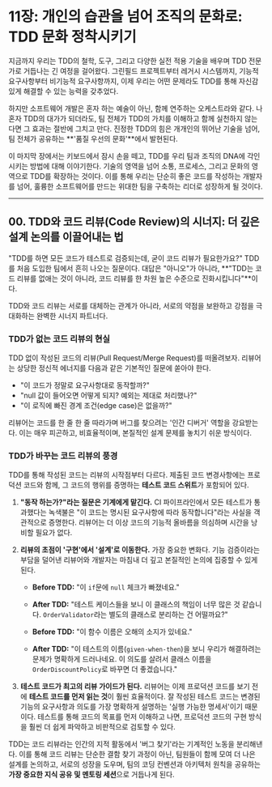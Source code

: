 # 11장: 개인의 습관을 넘어 조직의 문화로: TDD 문화 정착시키기

지금까지 우리는 TDD의 철학, 도구, 그리고 다양한 실전 적용 기술을 배우며 TDD 전문가로 거듭나는 긴 여정을 걸어왔다. 그린필드 프로젝트부터 레거시 시스템까지, 기능적 요구사항부터 비기능적 요구사항까지, 이제 우리는 어떤 문제라도 TDD를 통해 자신감 있게 해결할 수 있는 능력을 갖추었다.

하지만 소프트웨어 개발은 혼자 하는 예술이 아닌, 함께 연주하는 오케스트라와 같다. 나 혼자 TDD의 대가가 되더라도, 팀 전체가 TDD의 가치를 이해하고 함께 실천하지 않는다면 그 효과는 절반에 그치고 만다. 진정한 TDD의 힘은 개개인의 뛰어난 기술을 넘어, 팀 전체가 공유하는 **'품질 우선의 문화'**에서 발현된다.

이 마지막 장에서는 키보드에서 잠시 손을 떼고, TDD를 우리 팀과 조직의 DNA에 각인시키는 방법에 대해 이야기한다. 기술의 영역을 넘어 소통, 프로세스, 그리고 문화의 영역으로 TDD를 확장하는 것이다. 이를 통해 우리는 단순히 좋은 코드를 작성하는 개발자를 넘어, 훌륭한 소프트웨어를 만드는 위대한 팀을 구축하는 리더로 성장하게 될 것이다.

---

## 00. TDD와 코드 리뷰(Code Review)의 시너지: 더 깊은 설계 논의를 이끌어내는 법

"TDD를 하면 모든 코드가 테스트로 검증되는데, 굳이 코드 리뷰가 필요한가요?" TDD를 처음 도입한 팀에서 흔히 나오는 질문이다. 대답은 "아니오"가 아니라, **"TDD는 코드 리뷰를 없애는 것이 아니라, 코드 리뷰를 한 차원 높은 수준으로 진화시킵니다"**이다.

TDD와 코드 리뷰는 서로를 대체하는 관계가 아니라, 서로의 약점을 보완하고 강점을 극대화하는 완벽한 시너지 파트너다.

### **TDD가 없는 코드 리뷰의 현실**

TDD 없이 작성된 코드의 리뷰(Pull Request/Merge Request)를 떠올려보자. 리뷰어는 상당한 정신적 에너지를 다음과 같은 기본적인 질문에 쏟아야 한다.

* "이 코드가 정말로 요구사항대로 동작할까?"
* "null 값이 들어오면 어떻게 되지? 예외는 제대로 처리했나?"
* "이 로직에 빠진 경계 조건(edge case)은 없을까?"

리뷰어는 코드를 한 줄 한 줄 따라가며 버그를 찾으려는 '인간 디버거' 역할을 강요받는다. 이는 매우 피곤하고, 비효율적이며, 본질적인 설계 문제를 놓치기 쉬운 방식이다.

### **TDD가 바꾸는 코드 리뷰의 풍경**

TDD를 통해 작성된 코드는 리뷰의 시작점부터 다르다. 제출된 코드 변경사항에는 프로덕션 코드와 함께, 그 코드의 행위를 증명하는 **테스트 코드 스위트**가 포함되어 있다.

1.  **"동작 하는가?"라는 질문은 기계에게 맡긴다.**
    CI 파이프라인에서 모든 테스트가 통과했다는 녹색불은 "이 코드는 명시된 요구사항에 따라 동작합니다"라는 사실을 객관적으로 증명한다. 리뷰어는 더 이상 코드의 기능적 올바름을 의심하며 시간을 낭비할 필요가 없다.

2.  **리뷰의 초점이 '구현'에서 '설계'로 이동한다.**
    가장 중요한 변화다. 기능 검증이라는 부담을 덜어낸 리뷰어와 개발자는 마침내 더 깊고 본질적인 논의에 집중할 수 있게 된다.

    * **Before TDD:** "이 `if`문에 `null` 체크가 빠졌네요."
    * **After TDD:** "테스트 케이스들을 보니 이 클래스의 책임이 너무 많은 것 같습니다. `OrderValidator`라는 별도의 클래스로 분리하는 건 어떨까요?"

    * **Before TDD:** "이 함수 이름은 오해의 소지가 있네요."
    * **After TDD:** "이 테스트의 이름(`given-when-then`)을 보니 우리가 해결하려는 문제가 명확하게 드러나네요. 이 의도를 살려서 클래스 이름을 `OrderDiscountPolicy`로 바꾸면 더 좋겠습니다."

3.  **테스트 코드가 최고의 리뷰 가이드가 된다.**
    리뷰어는 이제 프로덕션 코드를 보기 전에 **테스트 코드를 먼저 읽는 것**이 훨씬 효율적이다. 잘 작성된 테스트 코드는 변경된 기능의 요구사항과 의도를 가장 명확하게 설명하는 '실행 가능한 명세서'이기 때문이다. 테스트를 통해 코드의 목표를 먼저 이해하고 나면, 프로덕션 코드의 구현 방식을 훨씬 더 쉽게 파악하고 비판적으로 검토할 수 있다.

TDD는 코드 리뷰라는 인간의 지적 활동에서 '버그 찾기'라는 기계적인 노동을 분리해낸다. 이를 통해 코드 리뷰는 단순한 결함 찾기 과정이 아닌, 팀원들이 함께 모여 더 나은 설계를 논의하고, 서로의 성장을 도우며, 팀의 코딩 컨벤션과 아키텍처 원칙을 공유하는 **가장 중요한 지식 공유 및 멘토링 세션**으로 거듭나게 된다.